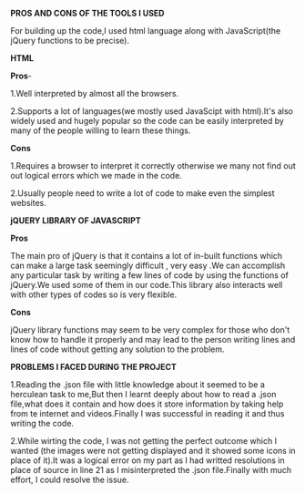 **PROS AND CONS OF THE TOOLS I USED**

For building up the code,I used html language along with JavaScript(the
jQuery functions to be precise).

**HTML**

**Pros**-

1.Well interpreted by almost all the browsers.

2.Supports a lot of languages(we mostly used JavaScipt with html).It's
also widely used and hugely popular so the code can be easily
interpreted by many of the people willing to learn these things.

**Cons**

1.Requires a browser to interpret it correctly otherwise we many not
find out out logical errors which we made in the code.

2.Usually people need to write a lot of code to make even the simplest
websites.

**jQUERY LIBRARY OF JAVASCRIPT**

**Pros**

The main pro of jQuery is that it contains a lot of in-built functions
which can make a large task seemingly difficult , very easy .We can
accomplish any particular task by writing a few lines of code by using
the functions of jQuery.We used some of them in our code.This library
also interacts well with other types of codes so is very flexible.

**Cons**

jQuery library functions may seem to be very complex for those who don't
know how to handle it properly and may lead to the person writing lines
and lines of code without getting any solution to the problem.

**PROBLEMS I FACED DURING THE PROJECT**

1.Reading the .json file with little knowledge about it seemed to be a
herculean task to me,But then I learnt deeply about how to read a .json
file,what does it contain and how does it store information by taking
help from te internet and videos.Finally I was successful in reading it
and thus writing the code.

2.While wirting the code, I was not getting the perfect outcome which I
wanted (the images were not getting displayed and it showed some icons
in place of it).It was a logical error on my part as I had writted
resolutions in place of source in line 21 as I misinterpreted the .json
file.Finally with much effort, I could resolve the issue.
